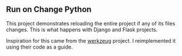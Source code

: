 ## Run on Change Python
This project demonstrates reloading the entire project if any of its files changes. This is what happens with Django and Flask projects.  

Inspiration for this came from the [werkzeug](https://github.com/pallets/werkzeug/) project. I reimplemented it using their code as a guide.  
